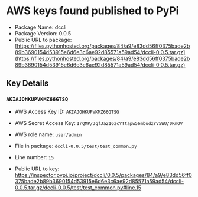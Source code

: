 # AWS keys found published to PyPi

* Package Name: dccli
* Package Version: 0.0.5
* Public URL to package: [https://files.pythonhosted.org/packages/84/a9/e83dd56ff0375bade2b89b3690154d53915e6d6e3c6ae92d85571a59ad54/dccli-0.0.5.tar.gz](https://files.pythonhosted.org/packages/84/a9/e83dd56ff0375bade2b89b3690154d53915e6d6e3c6ae92d85571a59ad54/dccli-0.0.5.tar.gz)

## Key Details

### `AKIAJOHKUPVKMZ66GTSQ`

* AWS Access Key ID: `AKIAJOHKUPVKMZ66GTSQ`
* AWS Secret Access Key: `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` 
* AWS role name: `user/admin`
* File in package: `dccli-0.0.5/test/test_common.py`
* Line number: `15`

* Public URL to key: https://inspector.pypi.io/project/dccli/0.0.5/packages/84/a9/e83dd56ff0375bade2b89b3690154d53915e6d6e3c6ae92d85571a59ad54/dccli-0.0.5.tar.gz/dccli-0.0.5/test/test_common.py#line.15


